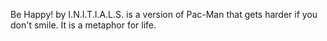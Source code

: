 Be Happy! by I.N.I.T.I.A.L.S. is a version of Pac-Man that gets harder if you don't smile. It is a metaphor for life.
